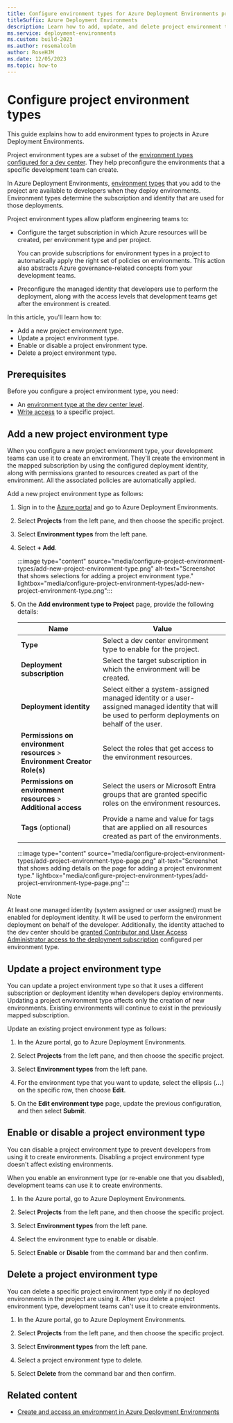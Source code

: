 ```yaml
---
title: Configure environment types for Azure Deployment Environments projects
titleSuffix: Azure Deployment Environments
description: Learn how to add, update, and delete project environment types in Azure Deployment Environments. Define project-level deployment settings and permissions.
ms.service: deployment-environments
ms.custom: build-2023
ms.author: rosemalcolm
author: RoseHJM
ms.date: 12/05/2023
ms.topic: how-to
---
```


# Configure project environment types

This guide explains how to add environment types to projects in Azure Deployment Environments.

Project environment types are a subset of the [environment types configured for a dev center](how-to-configure-devcenter-environment-types.md). They help preconfigure the environments that a specific development team can create. 

In Azure Deployment Environments, [environment types](concept-environments-key-concepts.md#project-environment-types) that you add to the project are available to developers when they deploy environments. Environment types determine the subscription and identity that are used for those deployments.

Project environment types allow platform engineering teams to:

- Configure the target subscription in which Azure resources will be created, per environment type and per project. 

  You can provide subscriptions for environment types in a project to automatically apply the right set of policies on environments. This action also abstracts Azure governance-related concepts from your development teams.
- Preconfigure the managed identity that developers use to perform the deployment, along with the access levels that development teams get after the environment is created.

In this article, you'll learn how to:

* Add a new project environment type.
* Update a project environment type.
* Enable or disable a project environment type.
* Delete a project environment type. 

## Prerequisites
Before you configure a project environment type, you need:

- An [environment type at the dev center level](how-to-configure-devcenter-environment-types.md).
- [Write access](/azure/devops/organizations/security/add-users-team-project) to a specific project.

## Add a new project environment type

When you configure a new project environment type, your development teams can use it to create an environment. They'll create the environment in the mapped subscription by using the configured deployment identity, along with permissions granted to resources created as part of the environment. All the associated policies are automatically applied.

Add a new project environment type as follows:

1. Sign in to the [Azure portal](https://portal.azure.com) and go to Azure Deployment Environments.

1. Select **Projects** from the left pane, and then choose the specific project.

1. Select **Environment types** from the left pane.

1. Select **+ Add**.

   :::image type="content" source="media/configure-project-environment-types/add-new-project-environment-type.png" alt-text="Screenshot that shows selections for adding a project environment type." lightbox="media/configure-project-environment-types/add-new-project-environment-type.png":::

1. On the **Add environment type to Project** page, provide the following details:

    |Name     |Value     |
    |---------|----------|
    |**Type**| Select a dev center environment type to enable for the project.|
    |**Deployment subscription**| Select the target subscription in which the environment will be created.|
    |**Deployment identity** | Select either a system-assigned managed identity or a user-assigned managed identity that will be used to perform deployments on behalf of the user.|
    |**Permissions on environment resources** > **Environment Creator Role(s)**|  Select the roles that get access to the environment resources.|
    |**Permissions on environment resources** > **Additional access** | Select the users or Microsoft Entra groups that are granted specific roles on the environment resources.|
    |**Tags** (optional) | Provide a name and value for tags that are applied on all resources created as part of the environments.|

   :::image type="content" source="media/configure-project-environment-types/add-project-environment-type-page.png" alt-text="Screenshot that shows adding details on the page for adding a project environment type." lightbox="media/configure-project-environment-types/add-project-environment-type-page.png":::

> [!NOTE]
> At least one managed identity (system assigned or user assigned) must be enabled for deployment identity. It will be used to perform the environment deployment on behalf of the developer. Additionally, the identity attached to the dev center should be [granted Contributor and User Access Administrator access to the deployment subscription](how-to-configure-managed-identity.md) configured per environment type.

## Update a project environment type

You can update a project environment type so that it uses a different subscription or deployment identity when developers deploy environments. Updating a project environment type affects only the creation of new environments. Existing environments will continue to exist in the previously mapped subscription.

Update an existing project environment type as follows:

1. In the Azure portal, go to Azure Deployment Environments.

1. Select **Projects** from the left pane, and then choose the specific project.

1. Select **Environment types** from the left pane.

1. For the environment type that you want to update, select the ellipsis (**...**) on the specific row, then choose **Edit**.

1. On the **Edit environment type** page, update the previous configuration, and then select **Submit**. 

## Enable or disable a project environment type

You can disable a project environment type to prevent developers from using it to create environments. Disabling a project environment type doesn't affect existing environments.

When you enable an environment type (or re-enable one that you disabled), development teams can use it to create environments.

1. In the Azure portal, go to Azure Deployment Environments.

1. Select **Projects** from the left pane, and then choose the specific project.

1. Select **Environment types** from the left pane.

1. Select the environment type to enable or disable.

1. Select **Enable** or **Disable** from the command bar and then confirm.

## Delete a project environment type

You can delete a specific project environment type only if no deployed environments in the project are using it. After you delete a project environment type, development teams can't use it to create environments.

1. In the Azure portal, go to Azure Deployment Environments.

1. Select **Projects** from the left pane, and then choose the specific project.

1. Select **Environment types** from the left pane.

1. Select a project environment type to delete.

1. Select **Delete** from the command bar and then confirm.

## Related content

* [Create and access an environment in Azure Deployment Environments](quickstart-create-access-environments.md)
